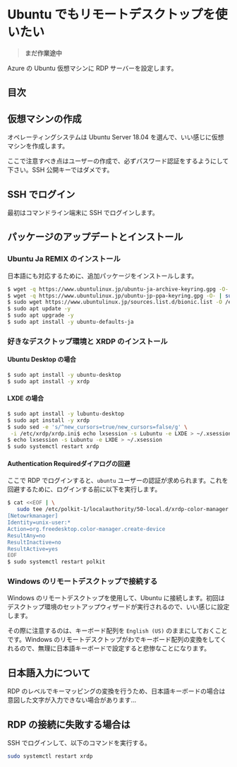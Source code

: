 # Ubuntu でもリモートデスクトップを使いたい

> **まだ作業途中**

Azure の Ubuntu 仮想マシンに RDP サーバーを設定します。

## 目次

## 仮想マシンの作成

オペレーティングシステムは Ubuntu Server 18.04 を選んで、いい感じに仮想マシンを作成します。

ここで注意すべき点はユーザーの作成で、必ずパスワード認証をするようにして下さい。SSH 公開キーではダメです。


## SSH でログイン

最初はコマンドライン端末に SSH でログインします。

## パッケージのアップデートとインストール

### Ubuntu Ja REMIX のインストール

日本語にも対応するために、追加パッケージをインストールします。

```bash
$ wget -q https://www.ubuntulinux.jp/ubuntu-ja-archive-keyring.gpg -O- | sudo apt-key add -
$ wget -q https://www.ubuntulinux.jp/ubuntu-jp-ppa-keyring.gpg -O- | sudo apt-key add -
$ sudo wget https://www.ubuntulinux.jp/sources.list.d/bionic.list -O /etc/apt/sources.list.d/ubuntu-ja.list
$ sudo apt update -y
$ sudo apt upgrade -y
$ sudo apt install -y ubuntu-defaults-ja
```

### 好きなデスクトップ環境と XRDP のインストール

#### Ubuntu Desktop の場合

```bash
$ sudo apt install -y ubuntu-desktop
$ sudo apt install -y xrdp
```

#### LXDE の場合

```bash
$ sudo apt install -y lubuntu-desktop
$ sudo apt install -y xrdp
$ sudo sed -e 's/^new_cursors=true/new_cursors=false/g' \
 -i /etc/xrdp/xrdp.ini$ echo lxsession -s Lubuntu -e LXDE > ~/.xsession
$ echo lxsession -s Lubuntu -e LXDE > ~/.xsession
$ sudo systemctl restart xrdp
```

#### Authentication Requiredダイアログの回避

ここで RDP でログインすると、`ubuntu` ユーザーの認証が求められます。これを回避するために、ログインする前に以下を実行します。

```bash
$ cat <<EOF | \
   sudo tee /etc/polkit-1/localauthority/50-local.d/xrdp-color-manager.pkla
[Netowrkmanager]
Identity=unix-user:*
Action=org.freedesktop.color-manager.create-device
ResultAny=no
ResultInactive=no
ResultActive=yes
EOF
$ sudo systemctl restart polkit
```

### Windows のリモートデスクトップで接続する

Windows のリモートデスクトップを使用して、Ubuntu に接続します。初回はデスクトップ環境のセットアップウィザードが実行されるので、いい感じに設定します。

その際に注意するのは、キーボード配列を `English (US)` のままにしておくことです。Windows のリモートデスクトップがわでキーボード配列の変換をしてくれるので、無理に日本語キーボードで設定すると悲惨なことになります。

## 日本語入力について

RDP のレベルでキーマッピングの変換を行うため、日本語キーボードの場合は意図した文字が入力できない場合があります…

## RDP の接続に失敗する場合は

SSH でログインして、以下のコマンドを実行する。

```bash
sudo systemctl restart xrdp
```

